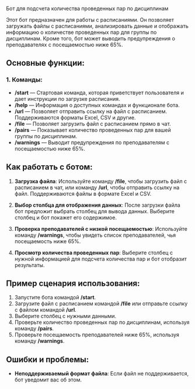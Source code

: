 Бот для подсчета количества проведенных пар по дисциплинам

Этот бот предназначен для работы с расписаниями. Он позволяет загружать файлы с расписаниями, анализировать данные и отображать информацию о количестве проведенных пар для группы по дисциплинам. Кроме того, бот может выводить предупреждения о преподавателях с посещаемостью ниже 65%.

## Основные функции:

### 1. Команды:
- **/start** — Стартовая команда, которая приветствует пользователя и дает инструкции по загрузке расписания.
- **/help** — Информация о доступных командах и функционале бота.
- **/url** — Позволяет отправить ссылку на файл с расписанием. Поддерживаются форматы Excel, CSV и другие.
- **/file** — Позволяет загрузить файл с расписанием прямо в чат.
- **/pairs** — Показывает количество проведенных пар для вашей группы по дисциплинам.
- **/warnings** — Выводит предупреждения по преподавателям с посещаемостью ниже 65%.


## Как работать с ботом:

1. **Загрузка файла**:
   Используйте команду **/file**, чтобы загрузить файл с расписанием в чат, или команду **/url**, чтобы отправить ссылку на файл. Поддерживаются файлы в формате Excel и CSV.

2. **Выбор столбца для отображения данных**:
   После загрузки файла бот предложит выбрать столбец для вывода данных. Выберите столбец и бот покажет его содержимое.

3. **Проверка преподавателей с низкой посещаемостью**:
   Используйте команду **/warnings**, чтобы увидеть список преподавателей, чья посещаемость ниже 65%.

4. **Просмотр количества проведенных пар**:
   Выберите столбец с нужной информацией для подсчета количества пар и бот отобразит результаты.
   

## Пример сценария использования:

1. Запустите бота командой **/start**.
2. Загрузите файл с расписанием командой **/file** или отправьте ссылку с файлом командой **/url**.
3. Выберите столбец с нужными данными.
4. Проверьте количество проведенных пар по дисциплинам, используя команду **/pairs**.
5. Проверьте посещаемость преподавателей ниже 65%, используя команду **/warnings**.


## Ошибки и проблемы:

- **Неподдерживаемый формат файла**: Если файл не поддерживается, бот уведомит вас об этом.
